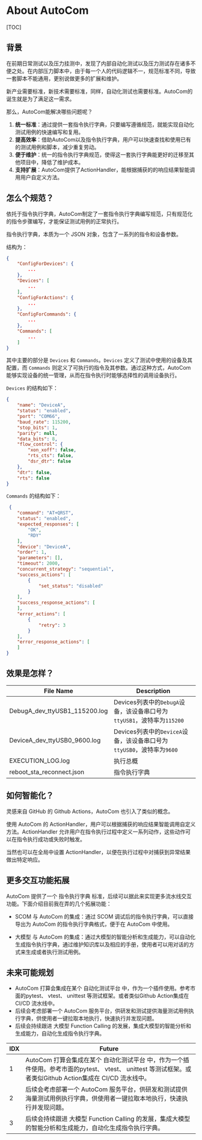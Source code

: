 # About AutoCom

[TOC]

## 背景

在前期日常测试以及压力挂测中，发现了内部自动化测试以及压力测试存在诸多不便之处。在内部压力脚本中，由于每一个人的代码逻辑不一，规范标准不同，导致一套脚本不能通用，更别说做更多的扩展和维护。

新产业需要标准，新技术需要标准，同样，自动化测试也需要标准。AutoCom的诞生就是为了满足这一需求。

那么，AutoCom能解决哪些问题呢？

1. **统一标准**：通过提供一套指令执行字典，只要编写遵循规范，就能实现自动化测试用例的快速编写和复用。
2. **提高效率**：借助AutoCom以及指令执行字典，用户可以快速查找和使用已有的测试用例和脚本，减少重复劳动。
3. **便于维护**：统一的指令执行字典规范，使得这一套执行字典能更好的迁移至其他项目中，降低了维护成本。
4. **支持扩展**：AutoCom提供了ActionHandler，能根据捕获的的响应结果智能调用用户自定义方法。

## 怎么个规范？

依托于指令执行字典，AutoCom制定了一套指令执行字典编写规范，只有规范化的指令步骤编写，才能保证测试用例的正常执行。

指令执行字典，本质为一个 JSON 对象，包含了一系列的指令和设备参数。

结构为：
```json
{
    "ConfigForDevices": {
        ...
    },
    "Devices": [
        ...
    ],
    "ConfigForActions": {
        ...
    },
    "ConfigForCommands": {
        ...
    },
    "Commands": [
        ...
    ]
}
```

其中主要的部分是 `Devices` 和 `Commands`。`Devices` 定义了测试中使用的设备及其配置，而 `Commands` 则定义了可执行的指令及其参数。通过这种方式，AutoCom 能够实现设备的统一管理，从而在指令执行时能够选择性的调用设备执行。

`Devices` 的结构如下：

```json
{
    "name": "DeviceA",
    "status": "enabled",
    "port": "COM66",
    "baud_rate": 115200,
    "stop_bits": 1,
    "parity": null,
    "data_bits": 8,
    "flow_control": {
        "xon_xoff": false,
        "rts_cts": false,
        "dsr_dtr": false
    },
    "dtr": false,
    "rts": false
}
```

`Commands` 的结构如下：

```json
 {
    "command": "AT+QRST",
    "status": "enabled",
    "expected_responses": [
        "OK",
        "RDY"
    ],
    "device": "DeviceA",
    "order": 1,
    "parameters": [],
    "timeout": 2000,
    "concurrent_strategy": "sequential",
    "success_actions": [
        {
            "set_status": "disabled"
        }
    ],
    "success_response_actions": [
    ],
    "error_actions": [
        {
            "retry": 3
        }
    ],
    "error_response_actions": [
    ]
}
```

## 效果是怎样？

| File Name                     | Description                                                  |
| ----------------------------- | ------------------------------------------------------------ |
| DebugA_dev_ttyUSB1_115200.log | Devices列表中的`DebugA`设备，该设备串口号为`ttyUSB1`，波特率为`115200` |
| DeviceA_dev_ttyUSB0_9600.log  | Devices列表中的`DeviceA`设备，该设备串口号为`ttyUSB0`，波特率为`9600` |
| EXECUTION_LOG.log             | 执行总概                                                     |
| reboot_sta_reconnect.json     | 指令执行字典                                                 |

## 如何智能化？

灵感来自 GitHub 的 Github Actions，AutoCom 也引入了类似的概念。

使用 AutoCom 的 ActionHandler，用户可以根据捕获的响应结果智能调用自定义方法。ActionHandler 允许用户在指令执行过程中定义一系列动作，这些动作可以在指令执行成功或失败时触发。

当然也可以在全局中设置 ActionHandler，以便在执行过程中对捕获到异常结果做出特定响应。

## 更多交互功能拓展

AutoCom 提供了一个 指令执行字典 标准，后续可以据此来实现更多流水线交互功能。下面介绍目前我在弄的几个拓展功能：

- SCOM 与 AutoCom 的集成：通过 SCOM 调试后的指令执行字典，可以直接导出为 AutoCom 的指令执行字典格式，便于在 AutoCom 中使用。

- 大模型 与 AutoCom 的集成：通过大模型的智能分析和生成能力，可以自动化生成指令执行字典，通过维护知识库以及相应的手册，使用者可以用对话的方式来生成或者执行测试用例。

## 未来可能规划

- AutoCom 打算会集成在某个 自动化测试平台 中，作为一个插件使用。参考市面的pytest、 vtest、 unittest 等测试框架。或者类似Github Action集成在 CI/CD 流水线中。
- 后续会考虑部署一个 AutoCom 服务平台，供研发和测试提供海量测试用例执行字典，供使用者一键拉取本地执行，快速执行并发现问题。
- 后续会持续跟进 大模型 Function Calling 的发展，集成大模型的智能分析和生成能力，自动化生成指令执行字典。

| IDX  | Future                                                       |
| ---- | ------------------------------------------------------------ |
| 1    | AutoCom 打算会集成在某个 自动化测试平台 中，作为一个插件使用。参考市面的pytest、 vtest、 unittest 等测试框架。或者类似Github Action集成在 CI/CD 流水线中。 |
| 2    | 后续会考虑部署一个 AutoCom 服务平台，供研发和测试提供海量测试用例执行字典，供使用者一键拉取本地执行，快速执行并发现问题。 |
| 3    | 后续会持续跟进 大模型 Function Calling 的发展，集成大模型的智能分析和生成能力，自动化生成指令执行字典。 |